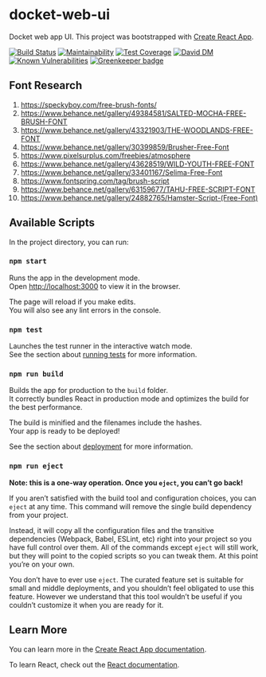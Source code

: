 # docket-web-ui
Docket web app UI. This project was bootstrapped with [Create React App](https://github.com/facebook/create-react-app).

[![Build Status](https://travis-ci.org/docket-fyi/docket-web-ui.svg?branch=develop)](https://travis-ci.org/docket-fyi/docket-web-ui)
[![Maintainability](https://api.codeclimate.com/v1/badges/fdc7873bb824eacd5e27/maintainability)](https://codeclimate.com/github/docket-fyi/docket-web-ui/maintainability)
[![Test Coverage](https://api.codeclimate.com/v1/badges/fdc7873bb824eacd5e27/test_coverage)](https://codeclimate.com/github/docket-fyi/docket-web-ui/test_coverage)
[![David DM](https://david-dm.org/docket-fyi/docket-web-ui.svg)](https://david-dm.org)
[![Known Vulnerabilities](https://snyk.io/test/github/docket-fyi/docket-web-ui/badge.svg)](https://snyk.io/test/github/docket-fyi/docket-web-ui) [![Greenkeeper badge](https://badges.greenkeeper.io/docket-fyi/docket-web-ui.svg)](https://greenkeeper.io/)

## Font Research

1. https://speckyboy.com/free-brush-fonts/
1. https://www.behance.net/gallery/49384581/SALTED-MOCHA-FREE-BRUSH-FONT
1. https://www.behance.net/gallery/43321903/THE-WOODLANDS-FREE-FONT
1. https://www.behance.net/gallery/30399859/Brusher-Free-Font
1. https://www.pixelsurplus.com/freebies/atmosphere
1. https://www.behance.net/gallery/43628519/WILD-YOUTH-FREE-FONT
1. https://www.behance.net/gallery/33401167/Selima-Free-Font
1. https://www.fontspring.com/tag/brush-script
1. https://www.behance.net/gallery/63159677/TAHU-FREE-SCRIPT-FONT
1. https://www.behance.net/gallery/24882765/Hamster-Script-(Free-Font)

## Available Scripts

In the project directory, you can run:

### `npm start`

Runs the app in the development mode.<br>
Open [http://localhost:3000](http://localhost:3000) to view it in the browser.

The page will reload if you make edits.<br>
You will also see any lint errors in the console.

### `npm test`

Launches the test runner in the interactive watch mode.<br>
See the section about [running tests](https://facebook.github.io/create-react-app/docs/running-tests) for more information.

### `npm run build`

Builds the app for production to the `build` folder.<br>
It correctly bundles React in production mode and optimizes the build for the best performance.

The build is minified and the filenames include the hashes.<br>
Your app is ready to be deployed!

See the section about [deployment](https://facebook.github.io/create-react-app/docs/deployment) for more information.

### `npm run eject`

**Note: this is a one-way operation. Once you `eject`, you can’t go back!**

If you aren’t satisfied with the build tool and configuration choices, you can `eject` at any time. This command will remove the single build dependency from your project.

Instead, it will copy all the configuration files and the transitive dependencies (Webpack, Babel, ESLint, etc) right into your project so you have full control over them. All of the commands except `eject` will still work, but they will point to the copied scripts so you can tweak them. At this point you’re on your own.

You don’t have to ever use `eject`. The curated feature set is suitable for small and middle deployments, and you shouldn’t feel obligated to use this feature. However we understand that this tool wouldn’t be useful if you couldn’t customize it when you are ready for it.

## Learn More

You can learn more in the [Create React App documentation](https://facebook.github.io/create-react-app/docs/getting-started).

To learn React, check out the [React documentation](https://reactjs.org/).
